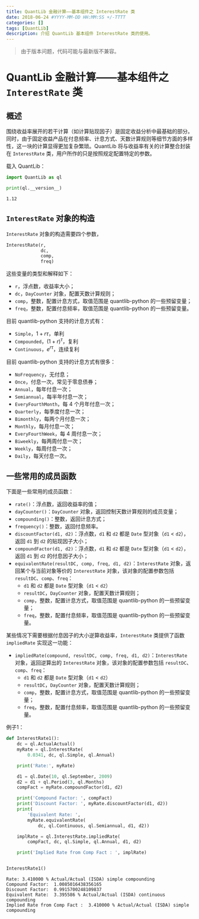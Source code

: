 ```yaml
---
title: QuantLib 金融计算——基本组件之 InterestRate 类
date: 2018-06-24 #YYYY-MM-DD HH:MM:SS +/-TTTT
categories: []
tags: [QuantLib]
description: 介绍 QuantLib 基本组件 InterestRate 类的使用。
---
```


> 由于版本问题，代码可能与最新版不兼容。

# QuantLib 金融计算——基本组件之 `InterestRate` 类

## 概述

围绕收益率展开的若干计算（如计算贴现因子）是固定收益分析中最基础的部分。同时，由于固定收益产品在付息频率、计息方式、天数计算规则等细节方面的多样性，这一块的计算显得更加复杂繁琐。QuantLib 将与收益率有关的计算整合封装在 `InterestRate` 类，用户所作的只是按照规定配置特定的参数。

载入 QuantLib：

```python
import QuantLib as ql

print(ql.__version__)
```

```
1.12
```

## `InterestRate` 对象的构造

`InterestRate` 对象的构造需要四个参数，

```python
InterestRate(r,
             dc,
             comp,
             freq)
```

这些变量的类型和解释如下：
* `r`，浮点数，收益率大小；
* `dc`，`DayCounter` 对象，配置天数计算规则；
* `comp`，整数，配置计息方式，取值范围是 quantlib-python 的一些预留变量；
* `freq`，整数，配置付息频率，取值范围是 quantlib-python 的一些预留变量。

目前 quantlib-python 支持的计息方式有：
* `Simple`，$1 + r\tau$，单利
* `Compounded`，$(1 + r)^\tau$，复利
* `Continuous`，$e^{r\tau}$，连续复利

目前 quantlib-python 支持的计息方式有很多：
* `NoFrequency`，无付息；
* `Once`，付息一次，常见于零息债券；
* `Annual`，每年付息一次；
* `Semiannual`，每半年付息一次；
* `EveryFourthMonth`，每 4 个月年付息一次；
* `Quarterly`，每季度付息一次；
* `Bimonthly`，每两个月付息一次；
* `Monthly`，每月付息一次；
* `EveryFourthWeek`，每 4 周付息一次；
* `Biweekly`，每两周付息一次；
* `Weekly`，每周付息一次；
* `Daily`，每天付息一次。

## 一些常用的成员函数

下面是一些常用的成员函数：

* `rate()`：浮点数，返回收益率的值；
* `dayCounter()`：`DayCounter` 对象，返回控制天数计算规则的成员变量；
* `compounding()`：整数，返回计息方式；
* `frequency()`：整数，返回付息频率。
* `discountFactor(d1, d2)`：浮点数，`d1` 和 `d2` 都是 `Date` 型对象（`d1` < `d2`），返回 `d1` 到 `d2` 的贴现因子大小；
* `compoundFactor(d1, d2)`：浮点数，`d1` 和 `d2` 都是 `Date` 型对象（`d1` < `d2`），返回 `d1` 到 `d2` 的付息因子大小；
* `equivalentRate(resultDC, comp, freq, d1, d2)`：`InterestRate` 对象，返回某个与当前对象等价的 `InterestRate` 对象，该对象的配置参数包括 `resultDC`、`comp`、`freq`：
    * `d1` 和 `d2` 都是 `Date` 型对象（`d1` < `d2`）
    * `resultDC`，`DayCounter` 对象，配置天数计算规则；
    * `comp`，整数，配置计息方式，取值范围是 quantlib-python 的一些预留变量；
    * `freq`，整数，配置付息频率，取值范围是 quantlib-python 的一些预留变量。 

某些情况下需要根据付息因子的大小逆算收益率，`InterestRate` 类提供了函数 `impliedRate` 实现这一功能：
* `impliedRate(compound, resultDC, comp, freq, d1, d2)`：`InterestRate` 对象，返回逆算出的 `InterestRate` 对象，该对象的配置参数包括 `resultDC`、`comp`、`freq`：
    * `d1` 和 `d2` 都是 `Date` 型对象（`d1` < `d2`）
    * `resultDC`，`DayCounter` 对象，配置天数计算规则；
    * `comp`，整数，配置计息方式，取值范围是 quantlib-python 的一些预留变量；
    * `freq`，整数，配置付息频率，取值范围是 quantlib-python 的一些预留变量。 

例子1：

```python
def InterestRate1():
    dc = ql.ActualActual()
    myRate = ql.InterestRate(
        0.0341, dc, ql.Simple, ql.Annual)

    print('Rate:', myRate)

    d1 = ql.Date(10, ql.September, 2009)
    d2 = d1 + ql.Period(3, ql.Months)
    compFact = myRate.compoundFactor(d1, d2)

    print('Compound Factor: ', compFact)
    print('Discount Factor: ', myRate.discountFactor(d1, d2))
    print(
        'Equivalent Rate: ',
        myRate.equivalentRate(
            dc, ql.Continuous, ql.Semiannual, d1, d2))

    implRate = ql.InterestRate.impliedRate(
        compFact, dc, ql.Simple, ql.Annual, d1, d2)

    print('Implied Rate from Comp Fact : ', implRate)


InterestRate1()
```

```
Rate: 3.410000 % Actual/Actual (ISDA) simple compounding
Compound Factor:  1.0085016438356165
Discount Factor:  0.9915700248109837
Equivalent Rate:  3.395586 % Actual/Actual (ISDA) continuous compounding
Implied Rate from Comp Fact :  3.410000 % Actual/Actual (ISDA) simple compounding
```
